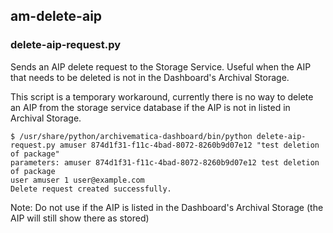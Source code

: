 ## am-delete-aip

### delete-aip-request.py

Sends an AIP delete request to the Storage Service. Useful when the AIP that needs to be deleted is not in the Dashboard's Archival Storage. 

This script is a temporary workaround, currently there is no way to delete an AIP from the storage service database if the AIP is not in listed in Archival Storage.

```
$ /usr/share/python/archivematica-dashboard/bin/python delete-aip-request.py amuser 874d1f31-f11c-4bad-8072-8260b9d07e12 "test deletion of package"
parameters: amuser 874d1f31-f11c-4bad-8072-8260b9d07e12 test deletion of package
user amuser 1 user@example.com
Delete request created successfully.
```

Note: Do not use if the AIP is listed in the Dashboard's Archival Storage (the AIP will still show there as stored)